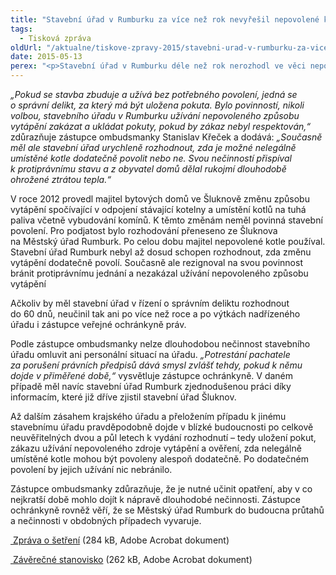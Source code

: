 ```yaml
---
title: "Stavební úřad v Rumburku za více než rok nevyřešil nepovolené kotle"
tags:
  - Tisková zpráva
oldUrl: "/aktualne/tiskove-zpravy-2015/stavebni-urad-v-rumburku-za-vice-nez-rok-nevyresil-nepovolene-kotle"
date: 2015-05-13
perex: "<p>Stavební úřad v Rumburku déle než rok nerozhodl ve věci nepovolené změny způsobu vytápění v bytových domech ve Šluknově. Přestože muselo být úřadu zřejmé, že v zájmu obyvatel domů je třeba rychle rozhodnout, zda umístěné kotle povolí nebo ne, neučinil tak. Obyvatele domů tak dlouhodobě ponechával v nejistotě, zda nepřijdou o dodávky tepla. </p>"
---
```


<!-- imported from the old website -->

<p><em>„Pokud se stavba zbuduje a užívá bez potřebného povolení, jedná se o správní delikt, za který má být uložena pokuta. Bylo povinností, nikoli volbou, stavebního úřadu v Rumburku užívání nepovoleného způsobu vytápění zakázat a ukládat pokuty, pokud by zákaz nebyl respektován,“</em> zdůrazňuje zástupce ombudsmanky Stanislav Křeček a dodává: <em>„Současně měl ale stavební úřad urychleně rozhodnout, zda je možné nelegálně umístěné kotle dodatečně povolit nebo ne. Svou nečinností přispíval k protiprávnímu stavu a z obyvatel domů dělal rukojmí dlouhodobě ohrožené ztrátou tepla.“</em> </p><p>V roce 2012 provedl majitel bytových domů ve Šluknově změnu způsobu vytápění spočívající v odpojení stávající kotelny a umístění kotlů na tuhá paliva včetně vybudování komínů. K těmto změnám neměl povinná stavební povolení. Pro podjatost bylo rozhodování přeneseno ze Šluknova na Městský úřad Rumburk. Po celou dobu majitel nepovolené kotle používal. Stavební úřad Rumburk nebyl až dosud schopen rozhodnout, zda změnu vytápění dodatečně povolí. Současně ale rezignoval na svou povinnost bránit protiprávnímu jednání a nezakázal užívání nepovoleného způsobu vytápění</p><p>Ačkoliv by měl stavební úřad v řízení o správním deliktu rozhodnout do 60 dnů, neučinil tak ani po více než roce a po výtkách nadřízeného úřadu i zástupce veřejné ochránkyně práv. </p><p>Podle zástupce ombudsmanky nelze dlouhodobou nečinnost stavebního úřadu omluvit ani personální situací na úřadu. <em>„Potrestání pachatele za porušení právních předpisů dává smysl zvlášť tehdy, pokud k němu dojde v přiměřené době,“</em> vysvětluje zástupce ochránkyně. V daném případě měl navíc stavební úřad Rumburk zjednodušenou práci díky informacím, které již dříve zjistil stavební úřad Šluknov. </p><p>Až dalším zásahem krajského úřadu a přeložením případu k jinému stavebnímu úřadu pravděpodobně dojde v blízké budoucnosti po celkově neuvěřitelných dvou a půl letech k vydání rozhodnutí – tedy uložení pokut, zákazu užívání nepovoleného zdroje vytápění a ověření, zda nelegálně umístěné kotle mohou být povoleny alespoň dodatečně. Po dodatečném povolení by jejich užívání nic nebránilo.</p><p>Zástupce ombudsmanky zdůrazňuje, že je nutné učinit opatření, aby v co nejkratší době mohlo dojít k nápravě dlouhodobé nečinnosti. Zástupce ochránkyně rovněž věří, že se Městský úřad Rumburk do budoucna průtahů a nečinnosti v obdobných případech vyvaruje.</p><p><a title="Otevření do nového okna" href="/uploads-import/STANOVISKA/Stavebni_rad_a_uzemni_planovani/Uzivani_staveb/7508-13-MST-ZZ.pdf" target="_blank"> Zpráva o šetření</a> (284 kB, Adobe Acrobat dokument)</p><p><a title="Otevření do nového okna" href="/uploads-import/STANOVISKA/Stavebni_rad_a_uzemni_planovani/Uzivani_staveb/7508-13-MST-ZSO.pdf" target="_blank"> Závěrečné stanovisko</a> (262 kB, Adobe Acrobat dokument)</p>
